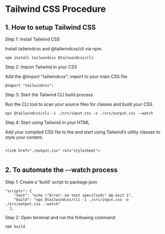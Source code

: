 # Tailwind CSS Procedure

## 1. How to setup Tailwind CSS

Step 1: Install Tailwind CSS

Install tailwindcss and @tailwindcss/cli via npm.

```
npm install tailwindcss @tailwindcss/cli
```
Step 2:
Import Tailwind in your CSS

Add the @import "tailwindcss"; import to your main CSS file.

```
@import "tailwindcss";
```

Step 3: Start the Tailwind CLI build process

Run the CLI tool to scan your source files for classes and build your CSS.

```
npx @tailwindcss/cli -i ./src/input.css -o ./src/output.css --watch
```


Step 4: Start using Tailwind in your HTML

Add your compiled CSS file to the <head> and start using Tailwind’s utility classes to style your content.

```

<link href="./output.css" rel="stylesheet">
       
```

## 2. To automate the --watch process

Step 1: Create a 'build' script to package.json

```
"scripts": {
    "test": "echo \"Error: no test specified\" && exit 1",
    "build": "npx @tailwindcss/cli -i ./src/input.css -o ./src/output.css --watch"
  },
```

Step 2: Open terminal and run the following command:

```
npm build
```